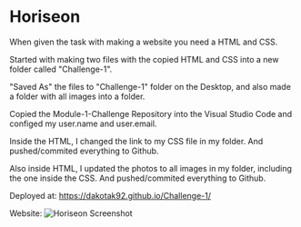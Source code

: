 # Horiseon

When given the task with making a website you need a HTML and CSS.

Started with making two files with the copied HTML and CSS into a new folder called "Challenge-1". 

"Saved As" the files to "Challenge-1" folder on the Desktop, and also made a folder with all images into a folder.

Copied the Module-1-Challenge Repository into the Visual Studio Code and configed my user.name and user.email.

Inside the HTML, I changed the link to my CSS file in my folder. And pushed/commited everything to Github.

Also inside HTML, I updated the photos to all images in my folder, including the one inside the CSS. And pushed/commited everything to Github.

Deployed at: https://dakotak92.github.io/Challenge-1/

Website:
![Horiseon Screenshot](https://github.com/DakotaK92/Challenge-1/assets/46942706/d1f9c78a-a482-44cb-b306-10097fe8f755)
